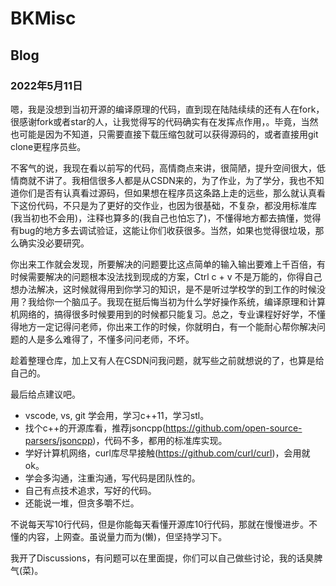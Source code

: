 # BKMisc

## Blog

### 2022年5月11日

嗯，我是没想到当初开源的编译原理的代码，直到现在陆陆续续的还有人在fork，很感谢fork或者star的人，让我觉得写的代码确实有在发挥点作用，。毕竟，当然也可能是因为不知道，只需要直接下载压缩包就可以获得源码的，或者直接用git clone更程序员些。

不客气的说，我现在看以前写的代码，高情商点来讲，很简陋，提升空间很大，低情商就不讲了。我相信很多人都是从CSDN来的，为了作业，为了学分，我也不知道你们是否有认真看过源码，但如果想在程序员这条路上走的远些，那么就认真看下这份代码，不只是为了更好的交作业，也因为很基础，不复杂，都没用标准库(我当初也不会用)，注释也算多的(我自己也怕忘了)，不懂得地方都去搞懂，觉得有bug的地方多去调试验证，这能让你们收获很多。当然，如果也觉得很垃圾，那么确实没必要研究。

你出来工作就会发现，所要解决的问题要比这点简单的输入输出要难上千百倍，有时候需要解决的问题根本没法找到现成的方案，Ctrl c + v 不是万能的，你得自己想办法解决，这时候就得用到你学习的知识，是不是听过学校学的到工作的时候没用？我给你一个脑瓜子。我现在挺后悔当初为什么学好操作系统，编译原理和计算机网络的，搞得很多时候要用到的时候都只能复习。总之，专业课程好好学，不懂得地方一定记得问老师，你出来工作的时候，你就明白，有一个能耐心帮你解决问题的人是多么难得了，不懂多问问老师，不坏。

趁着整理仓库，加上又有人在CSDN问我问题，就写些之前就想说的了，也算是给自己的。

最后给点建议吧。
 - vscode, vs, git 学会用，学习c++11，学习stl。
 - 找个c++的开源库看，推荐jsoncpp(https://github.com/open-source-parsers/jsoncpp)，代码不多，都用的标准库实现。
 - 学好计算机网络，curl库尽早接触(https://github.com/curl/curl)，会用就ok。
 - 学会多沟通，注重沟通，写代码是团队性的。
 - 自己有点技术追求，写好的代码。
 - 还能说一堆，但贪多嚼不烂。

不说每天写10行代码，但是你能每天看懂开源库10行代码，那就在慢慢进步。不懂的内容，上网查。虽说量力而为(懒)，但坚持学习下。

我开了Discussions，有问题可以在里面提，你们可以自己做些讨论，我的话臭脾气(菜)。

